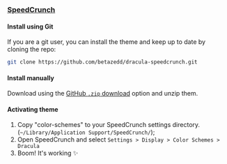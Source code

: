 ### [SpeedCrunch](https://heldercorreia.bitbucket.io/speedcrunch/)

#### Install using Git

If you are a git user, you can install the theme and keep up to date by cloning the repo:

```bash
git clone https://github.com/betazedd/dracula-speedcrunch.git
```

#### Install manually

Download using the [GitHub `.zip` download](https://github.com/betazedd/dracula-speedcrunch/archive/master.zip) option and unzip them.

#### Activating theme

1. Copy "color-schemes" to your SpeedCrunch settings directory. (`~/Library/Application Support/SpeedCrunch/`);
2. Open SpeedCrunch and select `Settings > Display > Color Schemes > Dracula`
3. Boom! It's working ✨
